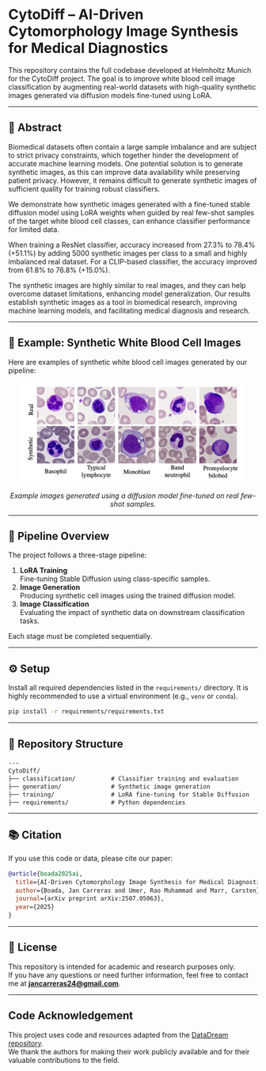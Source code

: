 # CytoDiff – AI-Driven Cytomorphology Image Synthesis for Medical Diagnostics

This repository contains the full codebase developed at Helmholtz Munich for the CytoDiff project. The goal is to improve white blood cell image classification by augmenting real-world datasets with high-quality synthetic images generated via diffusion models fine-tuned using LoRA.

---

## 📄 Abstract

Biomedical datasets often contain a large sample imbalance and are subject to strict privacy constraints, which together hinder the development of accurate machine learning models. One potential solution is to generate synthetic images, as this can improve data availability while preserving patient privacy. However, it remains difficult to generate synthetic images of sufficient quality for training robust classifiers.

We demonstrate how synthetic images generated with a fine-tuned stable diffusion model using LoRA weights when guided by real few-shot samples of the target white blood cell classes, can enhance classifier performance for limited data.

When training a ResNet classifier, accuracy increased from 27.3% to 78.4% (+51.1%) by adding 5000 synthetic images per class to a small and highly imbalanced real dataset. For a CLIP-based classifier, the accuracy improved from 61.8% to 76.8% (+15.0%).

The synthetic images are highly similar to real images, and they can help overcome dataset limitations, enhancing model generalization. Our results establish synthetic images as a tool in biomedical research, improving machine learning models, and facilitating medical diagnosis and research.



---

## 🧪 Example: Synthetic White Blood Cell Images

Here are examples of synthetic white blood cell images generated by our pipeline:

<p align="center">
  <img src="generation/examples/Synthetic_images.png" alt="Synthetic Images" style="max-width: 90%; height: auto;"/>
</p>

<p align="center">
  <em>Example images generated using a diffusion model fine-tuned on real few-shot samples.</em>
</p>

---

## 🔁 Pipeline Overview

The project follows a three-stage pipeline:

1. **LoRA Training**  
   Fine-tuning Stable Diffusion using class-specific samples.
2. **Image Generation**  
   Producing synthetic cell images using the trained diffusion model.
3. **Image Classification**  
   Evaluating the impact of synthetic data on downstream classification tasks.

Each stage must be completed sequentially.

---

## ⚙️ Setup

Install all required dependencies listed in the `requirements/` directory. It is highly recommended to use a virtual environment (e.g., `venv` or `conda`).

```bash
pip install -r requirements/requirements.txt
```

---


## 📂 Repository Structure

```
---
CytoDiff/
├── classification/          # Classifier training and evaluation
├── generation/              # Synthetic image generation
├── training/                # LoRA fine-tuning for Stable Diffusion
├── requirements/            # Python dependencies

```

---


## 📚 Citation

If you use this code or data, please cite our paper:

```bibtex
@article{boada2025ai,
  title={AI-Driven Cytomorphology Image Synthesis for Medical Diagnostics},
  author={Boada, Jan Carreras and Umer, Rao Muhammad and Marr, Carsten},
  journal={arXiv preprint arXiv:2507.05063},
  year={2025}
}
```

---
## 📜 License

This repository is intended for academic and research purposes only.  
If you have any questions or need further information, feel free to contact me at **jancarreras24@gmail.com**.

---


## Code Acknowledgement

This project uses code and resources adapted from the [DataDream repository](https://github.com/ExplainableML/DataDream).  
We thank the authors for making their work publicly available and for their valuable contributions to the field.


